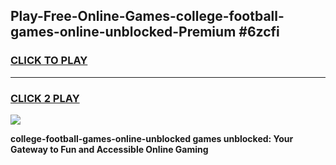 
## Play-Free-Online-Games-college-football-games-online-unblocked-Premium #6zcfi
<h3>
<a href="https://premium.freeplayer.one?title=college-football-games-online-unblocked&ref=8M">CLICK TO PLAY</a></h3>
<hr>

<h3>
<a href="https://premium.freeplayer.one?title=college-football-games-online-unblocked&ref=8M">CLICK 2 PLAY</a>
  
</h3>

<a href="https://premium.freeplayer.one?title=college-football-games-online-unblocked&ref=8M"><img src="https://clearcache.store/games.png"></a>


**college-football-games-online-unblocked games unblocked: Your Gateway to Fun and Accessible Online Gaming**
